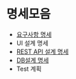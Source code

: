 # 명세모음
- [요구사항 명세](https://docs.google.com/spreadsheets/d/e/2PACX-1vQDv_q0CwpFJw5-j6S1o2kCQ9omlIFn2zTSpNDWbSOCvgfNVGkeaXXp87ECwNAUvbMVfs27AOuzdzLU/pubhtml)
- UI 설계 명세
- [REST API 설계 명세](https://docs.google.com/spreadsheets/d/e/2PACX-1vRn7a95vpdgj_VrS_h2LDBkfsP3CwH0mDw6PLBifsutTixP-GRthEC09isvxLAmaEEFgjkpwGSKVvg6/pubhtml)
- [DB설계 명세](https://docs.google.com/spreadsheets/d/e/2PACX-1vRCdE1nXvm1I0J0Pp-X4X2e2dx3WzbdWgjiY-4w5C6ky7jAndRRgcvptGXur-eVLbOErJWAuER8PgrL/pubhtml)
- Test 계획
